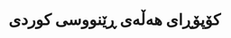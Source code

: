 ---
title: "کۆپۆڕای هەڵەی ڕێنووسی کوردی"
meta_title: "داتاسێتی ڕێنووسی کوردی - داتای چاکسازی هەڵە"
description: "کۆکراوەیەکی فراوان لە هەڵەکانی ڕێنووسی کوردی لەگەڵ چاکسازیەکان و پۆلێنکردنی جۆری هەڵەکان."
draft: false
---